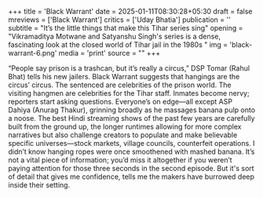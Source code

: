+++
title = 'Black Warrant'
date = 2025-01-11T08:30:28+05:30
draft = false
mreviews = ['Black Warrant']
critics = ['Uday Bhatia']
publication = ''
subtitle = "It’s the little things that make this Tihar series sing"
opening = "Vikramaditya Motwane and Satyanshu Singh's series is a dense, fascinating look at the closed world of Tihar jail in the 1980s "
img = 'black-warrant-6.png'
media = 'print'
source = ""
+++

“People say prison is a trashcan, but it’s really a circus,” DSP Tomar (Rahul Bhat) tells his new jailers. Black Warrant suggests that hangings are the circus’ circus. The sentenced are celebrities of the prison world. The visiting hangmen are celebrities for the Tihar staff. Inmates become nervy; reporters start asking questions. Everyone’s on edge—all except ASP Dahiya (Anurag Thakur), grinning broadly as he massages banana pulp onto a noose. The best Hindi streaming shows of the past few years are carefully built from the ground up, the longer runtimes allowing for more complex narratives but also challenge creators to populate and make believable specific universes—stock markets, village councils, counterfeit operations. I didn’t know hanging ropes were once smoothened with mashed banana. It’s not a vital piece of information; you’d miss it altogether if you weren’t paying attention for those three seconds in the second episode. But it's sort of detail that gives me confidence, tells me the makers have burrowed deep inside their setting.
